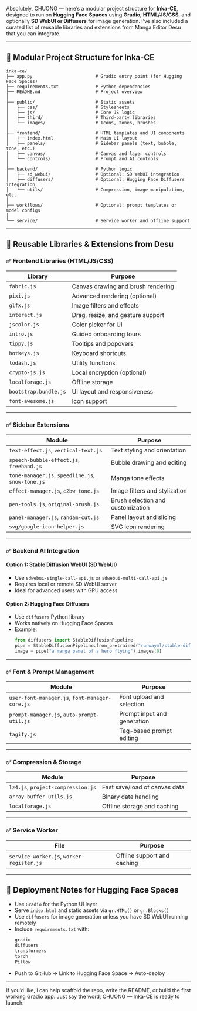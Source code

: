 Absolutely, CHUONG — here’s a modular project structure for **Inka-CE**, designed to run on **Hugging Face Spaces** using **Gradio**, **HTML/JS/CSS**, and optionally **SD WebUI or Diffusers** for image generation. I’ve also included a curated list of reusable libraries and extensions from Manga Editor Desu that you can integrate.

---

## 🧱 Modular Project Structure for Inka-CE

```
inka-ce/
├── app.py                        # Gradio entry point (for Hugging Face Spaces)
├── requirements.txt              # Python dependencies
├── README.md                     # Project overview
│
├── public/                       # Static assets
│   ├── css/                      # Stylesheets
│   ├── js/                       # Core JS logic
│   ├── third/                    # Third-party libraries
│   └── images/                   # Icons, tones, brushes
│
├── frontend/                     # HTML templates and UI components
│   ├── index.html                # Main UI layout
│   ├── panels/                   # Sidebar panels (text, bubble, tone, etc.)
│   ├── canvas/                   # Canvas and layer controls
│   └── controls/                 # Prompt and AI controls
│
├── backend/                      # Python logic
│   ├── sd_webui/                 # Optional: SD WebUI integration
│   ├── diffusers/                # Optional: Hugging Face Diffusers integration
│   └── utils/                    # Compression, image manipulation, etc.
│
├── workflows/                    # Optional: prompt templates or model configs
│
└── service/                      # Service worker and offline support
```

---

## 🧩 Reusable Libraries & Extensions from Desu

### ✅ Frontend Libraries (HTML/JS/CSS)
| Library | Purpose |
|--------|---------|
| `fabric.js` | Canvas drawing and brush rendering |
| `pixi.js` | Advanced rendering (optional) |
| `glfx.js` | Image filters and effects |
| `interact.js` | Drag, resize, and gesture support |
| `jscolor.js` | Color picker for UI |
| `intro.js` | Guided onboarding tours |
| `tippy.js` | Tooltips and popovers |
| `hotkeys.js` | Keyboard shortcuts |
| `lodash.js` | Utility functions |
| `crypto-js.js` | Local encryption (optional) |
| `localforage.js` | Offline storage |
| `bootstrap.bundle.js` | UI layout and responsiveness |
| `font-awesome.js` | Icon support |

---

### ✅ Sidebar Extensions
| Module | Purpose |
|--------|---------|
| `text-effect.js`, `vertical-text.js` | Text styling and orientation |
| `speech-bubble-effect.js`, `freehand.js` | Bubble drawing and editing |
| `tone-manager.js`, `speedline.js`, `snow-tone.js` | Manga tone effects |
| `effect-manager.js`, `c2bw_tone.js` | Image filters and stylization |
| `pen-tools.js`, `original-brush.js` | Brush selection and customization |
| `panel-manager.js`, `randam-cut.js` | Panel layout and slicing |
| `svg/google-icon-helper.js` | SVG icon rendering |

---

### ✅ Backend AI Integration

#### Option 1: Stable Diffusion WebUI (SD WebUI)
- Use `sdwebui-single-call-api.js` or `sdwebui-multi-call-api.js`
- Requires local or remote SD WebUI server
- Ideal for advanced users with GPU access

#### Option 2: Hugging Face Diffusers
- Use `diffusers` Python library
- Works natively on Hugging Face Spaces
- Example:
  ```python
  from diffusers import StableDiffusionPipeline
  pipe = StableDiffusionPipeline.from_pretrained("runwayml/stable-diffusion-v1-5")
  image = pipe("a manga panel of a hero flying").images[0]
  ```

---

### ✅ Font & Prompt Management
| Module | Purpose |
|--------|---------|
| `user-font-manager.js`, `font-manager-core.js` | Font upload and selection |
| `prompt-manager.js`, `auto-prompt-util.js` | Prompt input and generation |
| `tagify.js` | Tag-based prompt editing |

---

### ✅ Compression & Storage
| Module | Purpose |
|--------|---------|
| `lz4.js`, `project-compression.js` | Fast save/load of canvas data |
| `array-buffer-utils.js` | Binary data handling |
| `localforage.js` | Offline storage and caching |

---

### ✅ Service Worker
| File | Purpose |
|------|---------|
| `service-worker.js`, `worker-register.js` | Offline support and caching

---

## 🧠 Deployment Notes for Hugging Face Spaces

- Use `Gradio` for the Python UI layer
- Serve `index.html` and static assets via `gr.HTML()` or `gr.Blocks()`
- Use `diffusers` for image generation unless you have SD WebUI running remotely
- Include `requirements.txt` with:
  ```txt
  gradio
  diffusers
  transformers
  torch
  Pillow
  ```
- Push to GitHub → Link to Hugging Face Space → Auto-deploy

---

If you’d like, I can help scaffold the repo, write the README, or build the first working Gradio app. Just say the word, CHUONG — Inka-CE is ready to launch.
